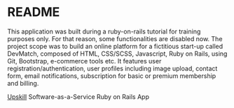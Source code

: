 # README

This application was built during a ruby-on-rails tutorial for training purposes only.
For that reason, some functionalities are disabled now.
The project scope was to build an online platform for a fictitious start-up called DevMatch,
composed of HTML, CSS/SCSS, Javascript, Ruby on Rails, using Git, Bootstrap, 
e-commerce tools etc. It features user registration/authentication, user profiles including image upload,
contact form, email notifications, subscription for basic or premium membership and billing.


[Upskill](http://upskillcourses.com) Software-as-a-Service Ruby on Rails App